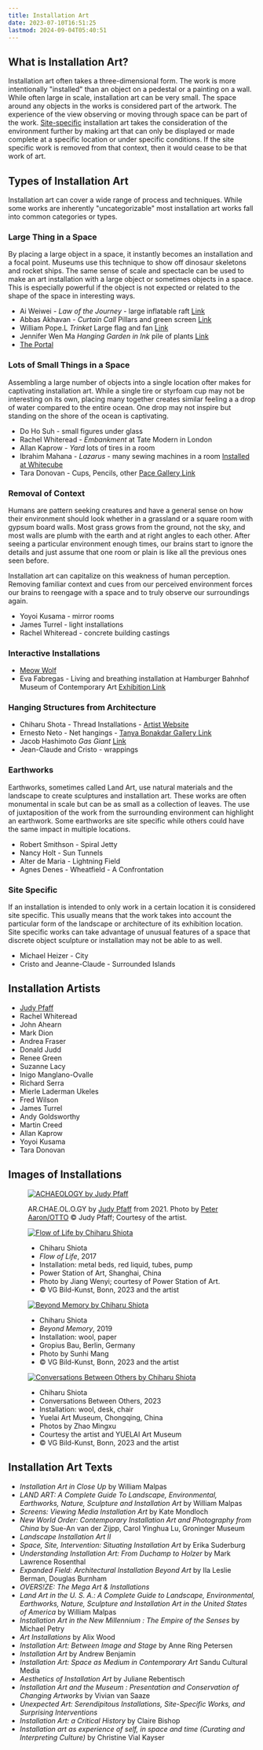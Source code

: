 ```yaml
---
title: Installation Art
date: 2023-07-10T16:51:25
lastmod: 2024-09-04T05:40:51
---
```


## What is Installation Art?

Installation art often takes a three-dimensional form. The work is more intentionally "installed" than an object on a pedestal or a painting on a wall. While often large in scale, installation art can be very small. The space around any objects in the works is considered part of the artwork. The experience of the view observing or moving through space can be part of the work. [Site-specific](../sculpture/site-specific.md) installation art takes the consideration of the environment further by making art that can only be displayed or made complete at a specific location or under specific conditions. If the site specific work is removed from that context, then it would cease to be that work of art.

## Types of Installation Art

Installation art can cover a wide range of process and techniques. While some works are inherently "uncategorizable" most installation art works fall into common categories or types.

### Large Thing in a Space

By placing a large object in a space, it instantly becomes an installation and a focal point. Museums use this technique to show off dinosaur skeletons and rocket ships. The same sense of scale and spectacle can be used to make an art installation with a large object or sometimes objects in a space. This is especially powerful if the object is not expected or related to the shape of the space in interesting ways.

- Ai Weiwei - _Law of the Journey_ - large inflatable raft [Link](https://artpil.com/news/law-of-the-journey-ai-weiwei/)
- Abbas Akhavan - _Curtain Call_ Pillars and green screen [Link](https://chisenhale.org.uk/audio-video/abbas-akhavan/)
- William Pope.L _Trinket_ Large flag and fan [Link](https://www.moca.org/exhibition/william-popel-trinket)
- Jennifer Wen Ma _Hanging Garden in Ink_ pile of plants [Link](https://fpa319w.wordpress.com/2014/12/02/critical-review-unscrolled-2/)
- [The Portal](https://www.portals.org/)

### Lots of Small Things in a Space

Assembling a large number of objects into a single location ofter makes for captivating installation art. While a single tire or styrfoam cup may not be interesting on its own, placing many together creates similar feeling a a drop of water compared to the entire ocean. One drop may not inspire but standing on the shore of the ocean is captivating.

- Do Ho Suh - small figures under glass
- Rachel Whiteread - _Embankment_ at Tate Modern in London
- Allan Kaprow - _Yard_ lots of tires in a room
- Ibrahim Mahana - _Lazarus_ - many sewing machines in a room [Installed at Whitecube](https://www.whitecube.com/gallery-exhibitions/lazarus)
- Tara Donovan - Cups, Pencils, other [Pace Gallery Link](https://www.pacegallery.com/artists/tara-donovan/)

### Removal of Context

Humans are pattern seeking creatures and have a general sense on how their environment should look whether in a grassland or a square room with gypsum board walls. Most grass grows from the ground, not the sky, and most walls are plumb with the earth and at right angles to each other. After seeing a particular environment enough times, our brains start to ignore the details and just assume that one room or plain is like all the previous ones seen before.

Installation art can capitalize on this weakness of human perception. Removing familiar context and cues from our perceived environment forces our brains to reengage with a space and to truly observe our surroundings again.

- Yoyoi Kusama - mirror rooms
- James Turrel - light installations
- Rachel Whiteread - concrete building castings

### Interactive Installations

- [Meow Wolf](https://meowwolf.com/)
- Eva Fabregas - Living and breathing installation at Hamburger Bahnhof Museum of Contemporary Art [Exhibition Link](https://www.smb.museum/en/museums-institutions/hamburger-bahnhof/exhibitions/detail/eva-fabregas/)

### Hanging Structures from Architecture

- Chiharu Shota - Thread Installations - [Artist Website](https://www.chiharu-shiota.com/)
- Ernesto Neto - Net hangings - [Tanya Bonakdar Gallery Link](https://www.tanyabonakdargallery.com/artists/49-ernesto-neto/)
- Jacob Hashimoto _Gas Giant_ [Link](https://www.latimes.com/entertainment/arts/culture/la-et-cm-art-review-jacob-hashimoto-moca-pacific-design-center-20140311-story.html)
- Jean-Claude and Cristo - wrappings

### Earthworks

Earthworks, sometimes called Land Art, use natural materials and the landscape to create sculptures and installation art. These works are often monumental in scale but can be as small as a collection of leaves. The use of juxtaposition of the work from the surrounding environment can highlight an earthwork. Some earthworks are site specific while others could have the same impact in multiple locations.

- Robert Smithson - Spiral Jetty
- Nancy Holt - Sun Tunnels
- Alter de Maria - Lightning Field
- Agnes Denes - Wheatfield - A Confrontation

### Site Specific

If an installation is intended to only work in a certain location it is considered site specific. This usually means that the work takes into account the particular form of the landscape or architecture of its exhibition location. Site specific works can take advantage of unusual features of a space that discrete object sculpture or installation may not be able to as well.

- Michael Heizer - City
- Cristo and Jeanne-Claude - Surrounded Islands

## Installation Artists

<div class="gallery-grid">

- [Judy Pfaff](https://www.judypfaffstudio.com/)
- Rachel Whiteread
- John Ahearn
- Mark Dion
- Andrea Fraser
- Donald Judd
- Renee Green
- Suzanne Lacy
- Inigo Manglano-Ovalle
- Richard Serra
- Mierle Laderman Ukeles
- Fred Wilson
- James Turrel
- Andy Goldsworthy
- Martin Creed
- Allan Kaprow
- Yoyoi Kusama
- Tara Donovan

</div>

## Images of Installations

<div class="gallery-grid">
<figure>

[![ACHAEOLOGY by Judy Pfaff](./attachments/2021A53_ARCHAEOLOGY-by-Judy-Pfaff-photo-by-Peter-Aaron.jpeg)](./attachments/2021A53_ARCHAEOLOGY-by-Judy-Pfaff-photo-by-Peter-Aaron.jpeg)

<figcaption>

AR.CHAE.OL.O.GY by [Judy Pfaff](https://www.judypfaffstudio.com/) from 2021. Photo by [Peter Aaron/OTTO](https://www.peteraaron.net/) © Judy Pfaff; Courtesy of the artist.

</figcaption>
</figure>

<figure>

[![Flow of Life by Chiharu Shiota](./attachments/2017_Flow-of-Life_by-Chiharu-Shiota_Shanghai_Photo-Jiang-Wenyi-web.jpg)](./attachments/2017_Flow-of-Life_by-Chiharu-Shiota_Shanghai_Photo-Jiang-Wenyi-web.jpg)

<figcaption>

- Chiharu Shiota
- _Flow of Life_, 2017
- Installation: metal beds, red liquid, tubes, pump
- Power Station of Art, Shanghai, China
- Photo by Jiang Wenyi; courtesy of Power Station of Art.
- © VG Bild-Kunst, Bonn, 2023 and the artist

</figcaption>
</figure>

<figure>

[![Beyond Memory by Chiharu Shiota](./attachments/2019_Beyond-Memory_by-Chiharu-Shiota_Gropius-Bau_photo-Sunhi-Mang-web.jpg)](./attachments/2019_Beyond-Memory_by-Chiharu-Shiota_Gropius-Bau_photo-Sunhi-Mang-web.jpg)

<figcaption>

- Chiharu Shiota
- _Beyond Memory_, 2019
- Installation: wool, paper
- Gropius Bau, Berlin, Germany
- Photo by Sunhi Mang
- © VG Bild-Kunst, Bonn, 2023 and the artist

</figcaption>
</figure>

<figure>

[![Conversations Between Others by Chiharu Shiota](./attachments/2023_Conversations-Between-Others_by-Chiharu-Shiota_Yuelai-Musuem_photo-Zhao-Mingxu_9-web.jpg)](./attachments/2023_Conversations-Between-Others_by-Chiharu-Shiota_Yuelai-Musuem_photo-Zhao-Mingxu_9-web.jpg)

<figcaption>

- Chiharu Shiota
- Conversations Between Others, 2023
- Installation: wool, desk, chair
- Yuelai Art Museum, Chongqing, China
- Photos by Zhao Mingxu
- Courtesy the artist and YUELAI Art Museum
- © VG Bild-Kunst, Bonn, 2023 and the artist

</figcaption>
</figure>

</div>

## Installation Art Texts

- _Installation Art in Close Up_ by William Malpas
- _LAND ART: A Complete Guide To Landscape, Environmental, Earthworks, Nature, Sculpture and Installation Art_ by William Malpas
- _Screens: Viewing Media Installation Art_ by Kate Mondloch
- _New World Order: Contemporary Installation Art and Photography from China_ by Sue-An van der Zijpp, Carol Yinghua Lu, Groninger Museum
- _Landscape Installation Art II_
- _Space, Site, Intervention: Situating Installation Art_ by Erika Suderburg
- _Understanding Installation Art: From Duchamp to Holzer_ by Mark Lawrence Rosenthal
- _Expanded Field: Architectural Installation Beyond Art_ by Ila Leslie Berman, Douglas Burnham
- _OVERS!ZE: The Mega Art & Installations_
- _Land Art in the U. S. A.: A Complete Guide to Landscape, Environmental, Earthworks, Nature, Sculpture and Installation Art in the United States of America_ by William Malpas
- _Installation Art in the New Millennium : The Empire of the Senses_ by Michael Petry
- _Art Installations_ by Alix Wood
- _Installation Art: Between Image and Stage_ by Anne Ring Petersen
- _Installation Art_ by Andrew Benjamin
- _Installation Art: Space as Medium in Contemporary Art_ Sandu Cultural Media
- _Aesthetics of Installation Art_ by Juliane Rebentisch
- _Installation Art and the Museum : Presentation and Conservation of Changing Artworks_ by Vivian van Saaze
- _Unexpected Art: Serendipitous Installations, Site-Specific Works, and Surprising Interventions_
- _Installation Art: a Critical History_ by Claire Bishop
- _Installation art as experience of self, in space and time (Curating and Interpreting Culture)_ by Christine Vial Kayser
